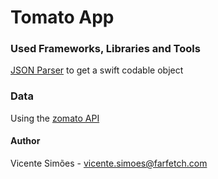 # Tomato App

### Used Frameworks, Libraries and Tools
[JSON Parser](https://app.quicktype.io/) to get a swift codable object

### Data
Using the [zomato API](https://developers.zomato.com)

#### Author
Vicente Simões - vicente.simoes@farfetch.com

